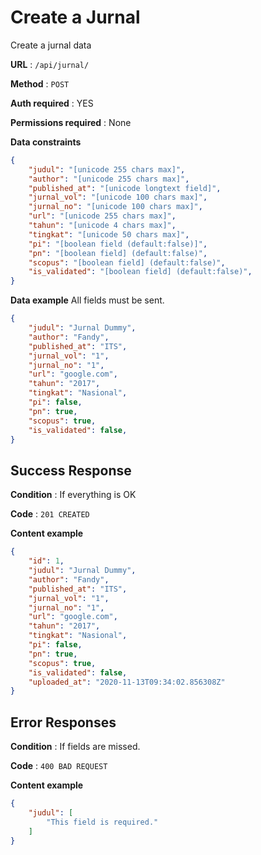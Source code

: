 # Create a Jurnal

Create a jurnal data

**URL** : `/api/jurnal/`

**Method** : `POST`

**Auth required** : YES

**Permissions required** : None

**Data constraints**

```json
{
    "judul": "[unicode 255 chars max]",
    "author": "[unicode 255 chars max]",
    "published_at": "[unicode longtext field]",
    "jurnal_vol": "[unicode 100 chars max]",
    "jurnal_no": "[unicode 100 chars max]",
    "url": "[unicode 255 chars max]",
    "tahun": "[unicode 4 chars max]",
    "tingkat": "[unicode 50 chars max]",
    "pi": "[boolean field (default:false)]",
    "pn": "[boolean field] (default:false)",
    "scopus": "[boolean field] (default:false)",
    "is_validated": "[boolean field] (default:false)",
}
```

**Data example** All fields must be sent.

```json
{
    "judul": "Jurnal Dummy",
    "author": "Fandy",
    "published_at": "ITS",
    "jurnal_vol": "1",
    "jurnal_no": "1",
    "url": "google.com",
    "tahun": "2017",
    "tingkat": "Nasional",
    "pi": false,
    "pn": true,
    "scopus": true,
    "is_validated": false,
}
```

## Success Response

**Condition** : If everything is OK

**Code** : `201 CREATED`

**Content example**

```json
{
    "id": 1,
    "judul": "Jurnal Dummy",
    "author": "Fandy",
    "published_at": "ITS",
    "jurnal_vol": "1",
    "jurnal_no": "1",
    "url": "google.com",
    "tahun": "2017",
    "tingkat": "Nasional",
    "pi": false,
    "pn": true,
    "scopus": true,
    "is_validated": false,
    "uploaded_at": "2020-11-13T09:34:02.856308Z"
}
```

## Error Responses

**Condition** : If fields are missed.

**Code** : `400 BAD REQUEST`

**Content example**
```json
{
    "judul": [
        "This field is required."
    ]
}
```
